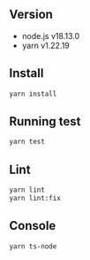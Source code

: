 ## Version
* node.js v18.13.0
* yarn v1.22.19

## Install 

```bash
yarn install
```

## Running test
```bash
yarn test
```
## Lint
```bash
yarn lint
yarn lint:fix
```

## Console
```bash
yarn ts-node
```
